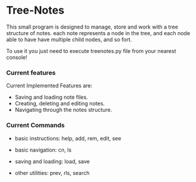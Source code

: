 # Tree-Notes

This small program is designed to manage, 
store and work with a tree structure of notes.
each note represents a node in the tree, and 
each node able to have have multiple child nodes, 
and so fort.

To use it you just need to execute treenotes.py file from your nearest console!

### Current features

Current Implemented Features are:

- Saving and loading note files.
- Creating, deleting and editing notes.
- Navigating through the notes structure.


### Current Commands

- basic instructions: help, add, rem, edit, see

- basic navigation: cn, ls

- saving and loading: load, save

- other utilities: prev, rls, search
